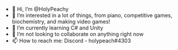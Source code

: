 - 👋 Hi, I’m @HolyPeachy
- 👀 I’m interested in a lot of things, from piano, competitive games, biochemistry, and making video games!
- 🌱 I’m currently learning C# and Unity
- 💞️ I’m not looking to collaborate on anything right now
- 📫 How to reach me: Discord - holypeach#4303

<!---
HolyPeachy/HolyPeachy is a ✨ special ✨ repository because its `README.md` (this file) appears on your GitHub profile.
You can click the Preview link to take a look at your changes.
--->

